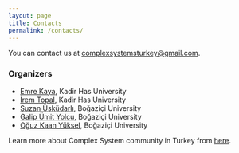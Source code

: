 ```yaml
---
layout: page
title: Contacts
permalink: /contacts/
---
```


You can contact us at [complexsystemsturkey@gmail.com](mailto:complexsystemsturkey@gmail.com).

### Organizers

* [Emre Kaya](https://www.linkedin.com/in/emre-kaya-04b200ab), Kadir Has University
* [İrem Topal](https://www.linkedin.com/in/irem-topal-kement-4b1896102), Kadir Has University
* [Suzan Üsküdarlı](https://www.cmpe.boun.edu.tr/~uskudarli/), Boğaziçi University
* [Galip Ümit Yolcu](https://github.com/gumityolcu), Boğaziçi University
* [Oğuz Kaan Yüksel](https://github.com/okyksl), Boğaziçi University

Learn more about Complex System community in Turkey from [here]({{site.baseurl}}/community/).
